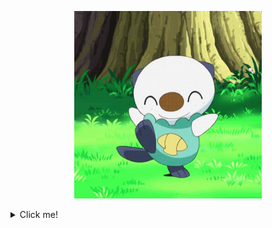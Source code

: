 <p align="center">
  <img src="/assets/dancy-dance-oshawott.gif" alt="Oshawott" width="300px"/>
</p>

<details>
  <summary>Click me!</summary>

# Welcome to my profile!

Hi there 👋. I'm **Ryan Tan** (`he/him`) , I'm from Malaysia, currently working as a **Junior Software Engineer** at **[GfK](https://www.gfk.com/)**!

[<img src="/assets/GfK_logo_endorsed_RGB.png" alt="GfK" width="200px">](https://www.gfk.com/)

## My experience

- Studied at **[INTI International College Subang](https://newinti.edu.my/)**
  - Took Foundation in **Business & IT** in **2018** (1 year)
  - Took a Bachelor's Degree in **Computer Science** from **2019 to 2021** (3 years)
  - My majors are **Software Engineering, Multimedia & Game Development**
- _Final Year Project_ - **E-Learning Management System** with **[DoerHRM](https://www.doerhrm.com/)**

| Responsibility       | Description                                                                              |
| -------------------- | ---------------------------------------------------------------------------------------- |
| Database Design      | Designing the entire database **structure** and **make changes** as the project develops |
| Back-end Development | Developing various **classes** and **functions** to interact with the database using PHP |
| Testing              | Testing new features **manually** as they get developed                                  |

### WeTix

- Worked for **[WeTix](https://github.com/wetix)** as a **Junior Software Engineer** from **Jan 2022** - **Nov 2022**

#### WeTix Website (https://wetix.my)

| Responsibility        | Description                                                                                                                                                                                                  |
| --------------------- | ------------------------------------------------------------------------------------------------------------------------------------------------------------------------------------------------------------ |
| Front-end Development | Helping develop the front end of the website using [`svelte-kit`](https://kit.svelte.dev/) and focus on any design/functional flaws or errors, with **responsiveness** and **simplicity** taken into account |
| Reactive Development  | Using [`rxjs`](https://rxjs.dev/) to handle dataflow in the website                                                                                                                                          |
| Unit testing          | Writing **automatic tests** for existing code/Svelte components using [`jest`](https://jestjs.io/) and [`@testing-library`](https://testing-library.com/)                                                    |

#### WeTix Mobile (in various apps like TNG eWallet, Boost, & Senheng)

| Responsibility        | Description                                                                                |
| --------------------- | ------------------------------------------------------------------------------------------ |
| Front-end Development | Helping develop the front-end modules of the website using [`svelte`](https://svelte.dev/) |
| Reactive Development  | Using [`rxjs`](https://rxjs.dev/) to handle dataflow in the website                        |

#### WeTix API (Back-end)

| Responsibility       | Description                                                                                 |
| -------------------- | ------------------------------------------------------------------------------------------- |
| Developing endpoints | Creating new endpoints in the REST API and GraphQL API for use in WeTix products            |
| Database design      | Alter the database design based on new features that are being introduced into the products |

### GfK - An NIQ company

- Currently working for [GfK](https://www.gfk.com/) as a **Junior Software Engineer** from **Nov 2022**

#### Retail Intelligence

| Responsibility       | Description                                                        |
| -------------------- | ------------------------------------------------------------------ |
| Back-end Development | Helped maintain back end APIs using Java Spring Boot               |
| Database Management  | Updated PostgreSQL tables and add indexes for tables with big data |
| Database Design      | Redesigned some tables that store big data                         |
| Pipeline             | Helped design new pipelines                                        |

#### Platform

| Responsibility              | Description                                                      |
| --------------------------- | ---------------------------------------------------------------- |
| Front-end Development       | Helped maintain and create React components for the platform     |
| Front-end component testing | Wrote unit tests for newly developed components                  |
| CI/CD                       | Helped set up testing coverage with SonarQube and contract tests |

## Languages and Frameworks

### General

![C++](https://img.shields.io/badge/C%2B%2B-00599C?style=for-the-badge&logo=c%2B%2B&logoColor=white)
![Java](https://img.shields.io/badge/Java-ED8B00?style=for-the-badge&logo=java&logoColor=white)
![JavaScript](https://img.shields.io/badge/JavaScript-323330?style=for-the-badge&logo=javascript&logoColor=F7DF1E)
![JQuery](https://img.shields.io/badge/jQuery-0769AD?style=for-the-badge&logo=jquery&logoColor=white)
![TypeScript](https://img.shields.io/badge/TypeScript-007ACC?style=for-the-badge&logo=typescript&logoColor=white)
![Go](https://img.shields.io/badge/Go-00ADD8?style=for-the-badge&logo=go&logoColor=white)
![Python](https://img.shields.io/badge/Python-FFD43B?style=for-the-badge&logo=python&logoColor=blue)

### Graphics

![OpenGL](https://img.shields.io/badge/OpenGL-FFFFFF?style=for-the-badge&logo=opengl)

### Web Development

![HTML](https://img.shields.io/badge/HTML5-E34F26?style=for-the-badge&logo=html5&logoColor=white)
![PHP](https://img.shields.io/badge/PHP-777BB4?style=for-the-badge&logo=php&logoColor=white)
![CSS](https://img.shields.io/badge/CSS3-1572B6?style=for-the-badge&logo=css3&logoColor=white)
![Sass](https://img.shields.io/badge/Sass-CC6699?style=for-the-badge&logo=sass&logoColor=white)
![React](https://img.shields.io/badge/React-20232A?style=for-the-badge&logo=react&logoColor=61DAFB)
![Bootstrap](https://img.shields.io/badge/Bootstrap-563D7C?style=for-the-badge&logo=bootstrap&logoColor=white)
![Svelte](https://img.shields.io/badge/Svelte-4A4A55?style=for-the-badge&logo=svelte&logoColor=FF3E00)

### Back end

![GraphQL](https://img.shields.io/badge/GraphQl-E10098?style=for-the-badge&logo=graphql&logoColor=white)

### Mobile Development

![Android Studio](https://img.shields.io/badge/Android_Studio-3DDC84?style=for-the-badge&logo=android-studio&logoColor=white)

### Game Development

Roblox Studio

![Lua](https://img.shields.io/badge/Lua-2C2D72?style=for-the-badge&logo=lua&logoColor=white)

### Database

![MySQL](https://img.shields.io/badge/MySQL-005C84?style=for-the-badge&logo=mysql&logoColor=white)
![MongoDB](https://img.shields.io/badge/MongoDB-4EA94B?style=for-the-badge&logo=mongodb&logoColor=white)

### Testing

![Jest](https://img.shields.io/badge/Jest-C21325?style=for-the-badge&logo=jest&logoColor=white)

[Testing Library](https://testing-library.com/)

### Want to Learn

![Unreal Engine](https://img.shields.io/badge/-Unreal%20Engine-313131?style=for-the-badge&logo=unreal-engine&logoColor=white)
![Unity](https://img.shields.io/badge/Unity-100000?style=for-the-badge&logo=unity&logoColor=white)
![C#](https://img.shields.io/badge/C%23-239120?style=for-the-badge&logo=c-sharp&logoColor=white)

[Matter.js](https://brm.io/matter-js/)

## Interested in

- Contributing to Open-Source
- Machine Learning
- Developing a game

## What I like

- Video games 🎮
- Manga 📱📖 (manga, manhwa, western comics etc)
- Movies 🍿
- Anime ✨ (slice of life etc)
- Music 🎧 (Pop, Hip-hop, R&B, Rock)
- Travelling 🚗 (on occasion)

## You can find me on

[<img src="https://img.shields.io/badge/Twitter-1DA1F2?style=for-the-badge&logo=twitter&logoColor=white"/>](https://twitter.com/survonline)
[<img src="https://img.shields.io/badge/Medium-12100E?style=for-the-badge&logo=medium&logoColor=white" />](https://ryantanrk.medium.com/)
[<img src="https://img.shields.io/badge/LinkedIn-0077B5?style=for-the-badge&logo=linkedin&logoColor=white"/>](https://www.linkedin.com/in/ryantanrk/)

[I got the badges here!](https://github.com/alexandresanlim/Badges4-README.md-Profile)

**Appreciate you reading this 🙇‍♂️**

</details>
